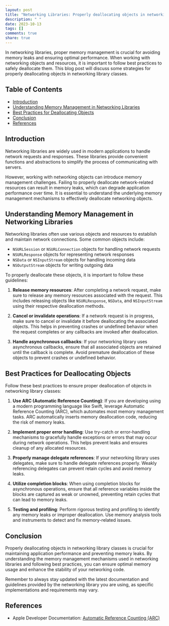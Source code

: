```yaml
---
layout: post
title: "Networking Libraries: Properly deallocating objects in networking library classes"
description: " "
date: 2023-10-13
tags: []
comments: true
share: true
---
```


In networking libraries, proper memory management is crucial for avoiding memory leaks and ensuring optimal performance. When working with networking objects and resources, it is important to follow best practices to safely deallocate them. This blog post will discuss some strategies for properly deallocating objects in networking library classes.

## Table of Contents
- [Introduction](#introduction)
- [Understanding Memory Management in Networking Libraries](#understanding-memory-management-in-networking-libraries)
- [Best Practices for Deallocating Objects](#best-practices-for-deallocating-objects)
- [Conclusion](#conclusion)
- [References](#references)

## Introduction

Networking libraries are widely used in modern applications to handle network requests and responses. These libraries provide convenient functions and abstractions to simplify the process of communicating with servers.

However, working with networking objects can introduce memory management challenges. Failing to properly deallocate network-related resources can result in memory leaks, which can degrade application performance over time. It is essential to understand the underlying memory management mechanisms to effectively deallocate networking objects.

## Understanding Memory Management in Networking Libraries

Networking libraries often use various objects and resources to establish and maintain network connections. Some common objects include:

- `NSURLSession` or `NSURLConnection` objects for handling network requests
- `NSURLResponse` objects for representing network responses
- `NSData` or `NSInputStream` objects for handling incoming data
- `NSOutputStream` objects for writing outgoing data

To properly deallocate these objects, it is important to follow these guidelines:

1. **Release memory resources**: After completing a network request, make sure to release any memory resources associated with the request. This includes releasing objects like `NSURLResponse`, `NSData`, and `NSInputStream` using their respective deallocation methods.

2. **Cancel or invalidate operations**: If a network request is in progress, make sure to cancel or invalidate it before deallocating the associated objects. This helps in preventing crashes or undefined behavior when the request completes or any callbacks are invoked after deallocation.

3. **Handle asynchronous callbacks**: If your networking library uses asynchronous callbacks, ensure that all associated objects are retained until the callback is complete. Avoid premature deallocation of these objects to prevent crashes or undefined behavior.

## Best Practices for Deallocating Objects

Follow these best practices to ensure proper deallocation of objects in networking library classes:

1. **Use ARC (Automatic Reference Counting)**: If you are developing using a modern programming language like Swift, leverage Automatic Reference Counting (ARC), which automates most memory management tasks. ARC automatically inserts memory deallocation code, reducing the risk of memory leaks.

2. **Implement proper error handling**: Use try-catch or error-handling mechanisms to gracefully handle exceptions or errors that may occur during network operations. This helps prevent leaks and ensures cleanup of any allocated resources.

3. **Properly manage delegate references**: If your networking library uses delegates, make sure to handle delegate references properly. Weakly referencing delegates can prevent retain cycles and avoid memory leaks.

4. **Utilize completion blocks**: When using completion blocks for asynchronous operations, ensure that all reference variables inside the blocks are captured as weak or unowned, preventing retain cycles that can lead to memory leaks.

5. **Testing and profiling**: Perform rigorous testing and profiling to identify any memory leaks or improper deallocation. Use memory analysis tools and instruments to detect and fix memory-related issues.

## Conclusion

Properly deallocating objects in networking library classes is crucial for maintaining application performance and preventing memory leaks. By understanding the memory management mechanisms used in networking libraries and following best practices, you can ensure optimal memory usage and enhance the stability of your networking code.

Remember to always stay updated with the latest documentation and guidelines provided by the networking library you are using, as specific implementations and requirements may vary.

## References

- Apple Developer Documentation: [Automatic Reference Counting (ARC)](https://developer.apple.com/documentation/swift/arc)
